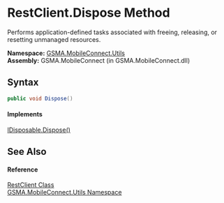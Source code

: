 RestClient.Dispose Method
=========================
Performs application-defined tasks associated with freeing, releasing, or resetting unmanaged resources.

**Namespace:** [GSMA.MobileConnect.Utils][1]  
**Assembly:** GSMA.MobileConnect (in GSMA.MobileConnect.dll)

Syntax
------

```csharp
public void Dispose()
```

#### Implements
[IDisposable.Dispose()][2]  


See Also
--------

#### Reference
[RestClient Class][3]  
[GSMA.MobileConnect.Utils Namespace][1]  

[1]: ../README.md
[2]: http://msdn.microsoft.com/en-us/library/es4s3w1d
[3]: README.md
[4]: ../../_icons/Help.png